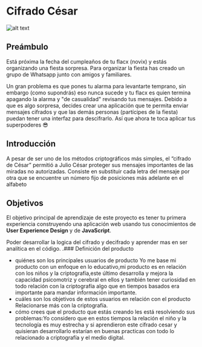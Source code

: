 # Cifrado César

![alt text](https://judithadela.github.io/lim-2018-05-bc-core-pm-cipher/src/)


## Preámbulo

Está próxima la fecha del cumpleaños de tu flacx (novix) y estás organizando una
fiesta sorpresa. Para organizar la fiesta has creado un grupo de Whatsapp junto
con amigos y familiares.

Un gran problema es que pones tu alarma para levantarte temprano, sin embargo
(como supondrás) eso nunca sucede y tu flacx es quien termina apagando la alarma
y "de casualidad" revisando tus mensajes. Debido a que es algo sorpresa, decides
crear una aplicación que te permita enviar mensajes cifrados y que las demás
personas (partícipes de la fiesta) puedan tener una interfaz para
descifrarlo. Así que ahora te toca aplicar tus superpoderes 😎

## Introducción
A pesar de ser uno de los métodos criptográficos más simples, el “cifrado de César” permitió a Julio César proteger sus mensajes importantes de las miradas no autorizadas. Consiste en substituir cada letra del mensaje por otra que se encuentre un número fijo de posiciones más adelante en el alfabeto

## Objetivos

El objetivo principal de aprendizaje de este proyecto es tener tu primera
experiencia construyendo una aplicación web usando tus conocimientos de **User
Experience Design** y de **JavaScript**. 

Poder desarrollar la logica del cifrado y decifrado y aprender mas en ser analítica en el código.
.### Definición del producto

* quiénes son los principales usuarios de producto
Yo me base mi producto con un enfoque en lo educativo,mi producto es en relación con los niños y la criptografía,este último 
desarrolla y mejora la capacidad psicomotriz y cerebral en ellos y también tener curiosidad en todo relación con la criptografía 
algo que en tiempos basados era importante para mandar información importante.
* cuáles son los objetivos de estos usuarios en relación con el producto
Relacionarse más con la criptografía.
* cómo crees que el producto que estás creando les está resolviendo sus
  problemas:Yo considero que en estos tiempos la relación el niño y la tecnología es muy estrecha y si aprendieron este cifrado cesar y quisieran desarrollarlo estarían en buenas practicas con todo lo relacionado a criptografía y el medio digital.





